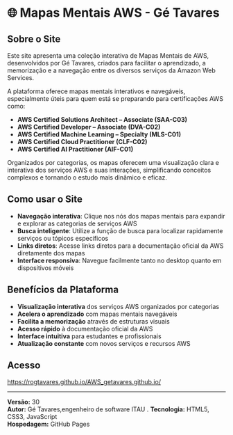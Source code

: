 # 🌐 Mapas Mentais AWS - Gé Tavares

## **Sobre o Site**

Este site apresenta uma coleção interativa de Mapas Mentais de AWS, desenvolvidos por Gé Tavares, criados para facilitar o aprendizado, a memorização e a navegação entre os diversos serviços da Amazon Web Services.

A plataforma oferece mapas mentais interativos e navegáveis, especialmente úteis para quem está se preparando para certificações AWS como:

- **AWS Certified Solutions Architect – Associate (SAA-C03)**
- **AWS Certified Developer – Associate (DVA-C02)**
- **AWS Certified Machine Learning – Specialty (MLS-C01)**
- **AWS Certified Cloud Practitioner (CLF-C02)**
- **AWS Certified AI Practitioner (AIF-C01)**


Organizados por categorias, os mapas oferecem uma visualização clara e interativa dos serviços AWS e suas interações, simplificando conceitos complexos e tornando o estudo mais dinâmico e eficaz.

## **Como usar o Site**
- **Navegação interativa**: Clique nos nós dos mapas mentais para expandir e explorar as categorias de serviços AWS
- **Busca inteligente**: Utilize a função de busca para localizar rapidamente serviços ou tópicos específicos
- **Links diretos**: Acesse links diretos para a documentação oficial da AWS diretamente dos mapas
- **Interface responsiva**: Navegue facilmente tanto no desktop quanto em dispositivos móveis

## **Benefícios da Plataforma**
- **Visualização interativa** dos serviços AWS organizados por categorias
- **Acelera o aprendizado** com mapas mentais navegáveis
- **Facilita a memorização** através de estruturas visuais
- **Acesso rápido** à documentação oficial da AWS
- **Interface intuitiva** para estudantes e profissionais
- **Atualização constante** com novos serviços e recursos AWS 

## **Acesso**

https://rogtavares.github.io/AWS_getavares.github.io/

---

**Versão:** 30    
**Autor:** Gé Tavares,engenheiro de software ITAU .
**Tecnologia:** HTML5, CSS3, JavaScript  
**Hospedagem:** GitHub Pages